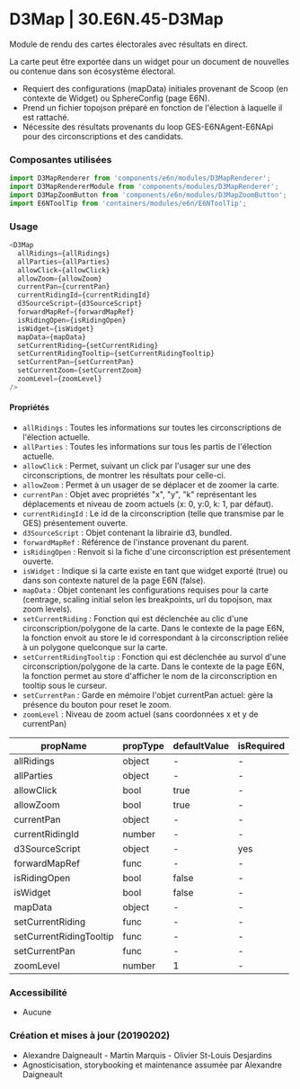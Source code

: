 # D3Map | 30.E6N.45-D3Map
 
Module de rendu des cartes électorales avec résultats en direct.

La carte peut être exportée dans un widget pour un document de nouvelles ou contenue dans son écosystème électoral.
- Requiert des configurations (mapData) initiales provenant de Scoop (en contexte de Widget) ou SphereConfig (page E6N).
- Prend un fichier topojson préparé en fonction de l'élection à laquelle il est rattaché.
- Nécessite des résultats provenants du loop GES-E6NAgent-E6NApi pour des circonscriptions et des candidats.
 
### Composantes utilisées
```js
import D3MapRenderer from 'components/e6n/modules/D3MapRenderer';
import D3MapRendererModule from 'components/modules/D3MapRenderer';
import D3MapZoomButton from 'components/e6n/modules/D3MapZoomButton';
import E6NToolTip from 'containers/modules/e6n/E6NToolTip';
```
 
### Usage
``` js
<D3Map
  allRidings={allRidings}
  allParties={allParties}
  allowClick={allowClick}
  allowZoom={allowZoom}
  currentPan={currentPan}
  currentRidingId={currentRidingId}
  d3SourceScript={d3SourceScript}
  forwardMapRef={forwardMapRef}
  isRidingOpen={isRidingOpen}
  isWidget={isWidget}
  mapData={mapData}
  setCurrentRiding={setCurrentRiding}
  setCurrentRidingTooltip={setCurrentRidingTooltip}
  setCurrentPan={setCurrentPan}
  setCurrentZoom={setCurrentZoom}
  zoomLevel={zoomLevel}
/>
```
 
#### Propriétés
* `allRidings` : Toutes les informations sur toutes les circonscriptions de l'élection actuelle.
* `allParties` : Toutes les informations sur tous les partis de l'élection actuelle.
* `allowClick` : Permet, suivant un click par l'usager sur une des circonscriptions, de montrer les résultats pour celle-ci.
* `allowZoom` : Permet à un usager de se déplacer et de zoomer la carte.
* `currentPan` : Objet avec propriétés "x", "y", "k" représentant les déplacements et niveau de zoom actuels (x: 0, y:0, k: 1, par défaut).
* `currentRidingId` : Le id de la circonscription (telle que transmise par le GES) présentement ouverte. 
* `d3SourceScript` : Objet contenant la librairie d3, bundled.
* `forwardMapRef` : Référence de l'instance provenant du parent.
* `isRidingOpen` : Renvoit si la fiche d'une circonscription est présentement ouverte.
* `isWidget` : Indique si la carte existe en tant que widget exporté (true) ou dans son contexte naturel de la page E6N (false).
* `mapData` : Objet contenant les configurations requises pour la carte (centrage, scaling initial selon les breakpoints, url du topojson, max zoom levels).
* `setCurrentRiding` : Fonction qui est déclenchée au clic d'une circonscription/polygone de la carte. Dans le contexte de la page E6N, la fonction envoit au store le id correspondant à la circonscription reliée à un polygone quelconque sur la carte.
* `setCurrentRidingTooltip` : Fonction qui est déclenchée au survol d'une circonscription/polygone de la carte.  Dans le contexte de la page E6N, la fonction permet au store d'afficher le nom de la circonscription en tooltip sous le curseur.
* `setCurrentPan` : Garde en mémoire l'objet currentPan actuel: gère la présence du bouton pour reset le zoom.
* `zoomLevel` : Niveau de zoom actuel (sans coordonnées x et y de currentPan)
 
| propName                | propType | defaultValue | isRequired |
|-------------------------|----------|--------------|------------|
| allRidings              | object   | -            | -          |
| allParties              | object   | -            | -          |
| allowClick              | bool     | true         | -          |
| allowZoom               | bool     | true         | -          |
| currentPan              | object   | -            | -          |
| currentRidingId         | number   | -            | -          |
| d3SourceScript          | object   | -            | yes        |
| forwardMapRef           | func     | -            | -          |
| isRidingOpen            | bool     | false        | -          |
| isWidget                | bool     | false        | -          |
| mapData                 | object   | -            | -          |
| setCurrentRiding        | func     | -            | -          |
| setCurrentRidingTooltip | func     | -            | -          |
| setCurrentPan           | func     | -            | -          |
| zoomLevel               | number   | 1            | -          |

 
### Accessibilité
* Aucune

### Création et mises à jour (20190202)
* Alexandre Daigneault - Martin Marquis - Olivier St-Louis Desjardins
* Agnosticisation, storybooking et maintenance assumée par Alexandre Daigneault

